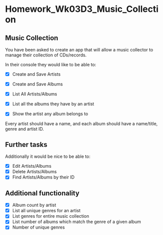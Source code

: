 # Homework_Wk03D3_Music_Collection
## Music Collection

You have been asked to create an app that will allow a music collector to manage their collection of CDs/records.

In their console they would like to be able to:

- [X] Create and Save Artists
- [X] Create and Save Albums
- [X] List All Artists/Albums

- [X] List all the albums they have by an artist
- [X] Show the artist any album belongs to

Every artist should have a name, and each album should have a name/title, genre and artist ID.

## Further tasks

Additionally it would be nice to be able to:

- [X] Edit Artists/Albums
- [X] Delete Artists/Albums
- [X] Find Artists/Albums by their ID

## Additional functionality

- [X] Album count by artist
- [X] List all unique genres for an artist
- [X] List genres for entire music collection
- [X] List number of albums which match the genre of a given album
- [X] Number of unique genres
